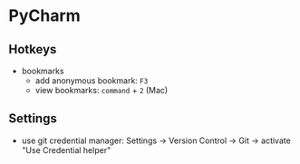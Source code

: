 # PyCharm

## Hotkeys
- bookmarks
  - add anonymous bookmark: `F3`
  - view bookmarks: `command` + `2` (Mac)

## Settings
- use git credential manager: Settings -> Version Control -> Git -> activate "Use Credential helper"
